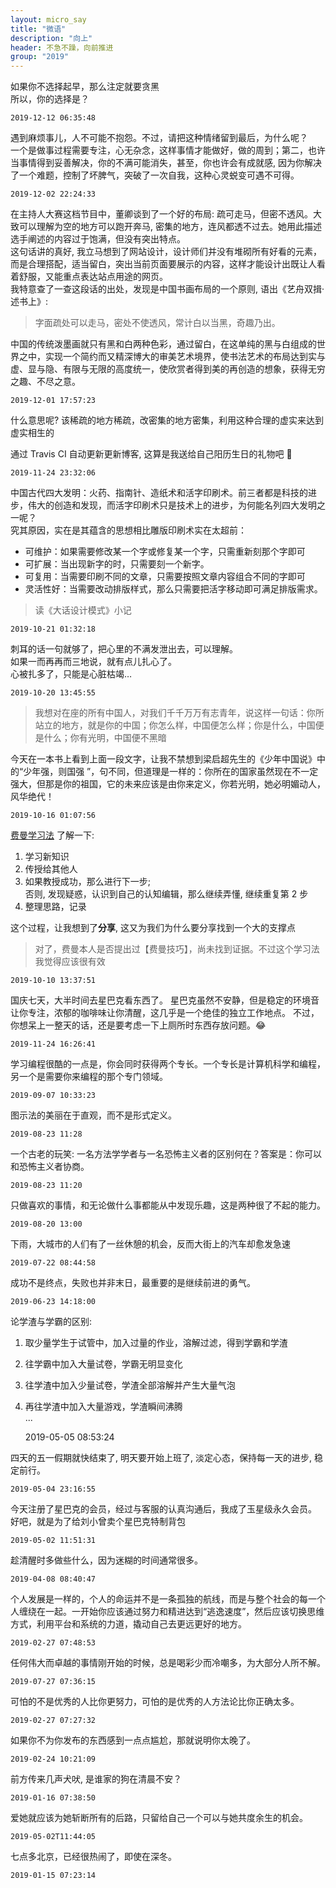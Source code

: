```yaml
---
layout: micro_say
title: "微语"
description: "向上"
header: 不急不躁，向前推进
group: "2019"
---
```


如果你不选择起早，那么注定就要贪黑  
所以，你的选择是？  

	2019-12-12 06:35:48

遇到麻烦事儿，人不可能不抱怨。不过，请把这种情绪留到最后，为什么呢？  
一个是做事过程需要专注，心无杂念，这样事情才能做好，做的周到；第二，也许当事情得到妥善解决，你的不满可能消失，甚至，你也许会有成就感, 因为你解决了一个难题，控制了坏脾气，突破了一次自我，这种心灵蜕变可遇不可得。  

	2019-12-02 22:24:33


在主持人大赛这档节目中，董卿谈到了一个好的布局: 疏可走马，但密不透风。大致可以理解为空的地方可以跑开奔马, 密集的地方，连风都透不过去。她用此描述选手阐述的内容过于饱满，但没有突出特点。  
这句话讲的真好, 我立马想到了网站设计，设计师们并没有堆砌所有好看的元素，而是合理搭配，适当留白，突出当前页面要展示的内容，这样才能设计出既让人看着舒服，又能重点表达站点用途的网页。  
我特意查了一查这段话的出处，发现是中国书画布局的一个原则, 语出《艺舟双揖·述书上》:  
> 字面疏处可以走马，密处不使透风，常计白以当黑，奇趣乃出。

中国的传统泼墨画就只有黑和白两种色彩，通过留白，在这单纯的黑与白组成的世界之中，实现一个简约而又精深博大的审美艺术境界，使书法艺术的布局达到实与虚、显与隐、有限与无限的高度统一，使欣赏者得到美的再创造的想象，获得无穷之趣、不尽之意。  

	2019-12-01 17:57:23

什么意思呢? 该稀疏的地方稀疏，改密集的地方密集，利用这种合理的虚实来达到虚实相生的

通过 Travis CI 自动更新更新博客, 这算是我送给自己阳历生日的礼物吧 🤗  

	2019-11-24 23:32:06

中国古代四大发明：火药、指南针、造纸术和活字印刷术。前三者都是科技的进步，伟大的创造和发现，而活字印刷术只是技术上的进步，为何能名列四大发明之一呢？  
究其原因，实在是其蕴含的思想相比雕版印刷术实在太超前：
* 可维护：如果需要修改某一个字或修复某一个字，只需重新刻那个字即可  
* 可扩展：当出现新字的时，只需要刻一个新字。
* 可复用：当需要印刷不同的文章，只需要按照文章内容组合不同的字即可  
* 灵活性好：当需要改动排版样式，那么只需要把活字移动即可满足排版需求。

> 读《大话设计模式》小记  

	2019-10-21 01:32:18

刺耳的话一句就够了，把心里的不满发泄出去，可以理解。  
如果一而再再而三地说，就有点儿扎心了。  
心被扎多了，只能是心脏枯竭…  

	2019-10-20 13:45:55

> 我想对在座的所有中国人，对我们千千万万有志青年，说这样一句话：你所站立的地方，就是你的中国；你怎么样，中国便怎么样；你是什么，中国便是什么；你有光明，中国便不黑暗

今天在一本书上看到上面一段文字，让我不禁想到梁启超先生的《少年中国说》中的“少年强，则国强
”，句不同，但道理是一样的：你所在的国家虽然现在不一定强大，但那是你的祖国，它的未来应该是由你来定义，你若光明，她必明媚动人，风华绝代！  

	2019-10-16 01:07:56

[费曼学习法](https://wiki.mbalib.com/wiki/%E8%B4%B9%E6%9B%BC%E5%AD%A6%E4%B9%A0%E6%B3%95) 了解一下:   
1. 学习新知识  
2. 传授给其他人  
3. 如果教授成功，那么进行下一步;  
    否则, 发现疑惑，认识到自己的认知编辑，那么继续弄懂, 继续重复第 2 步  
4. 整理思路，记录  

这个过程，让我想到了**分享**, 这又为我们为什么要分享找到一个大的支撑点

> 对了，费曼本人是否提出过【费曼技巧】，尚未找到证据。不过这个学习法我觉得应该很有效

	2019-10-10 13:37:51

国庆七天，大半时间去星巴克看东西了。
星巴克虽然不安静，但是稳定的环境音让你专注，浓郁的咖啡味让你清醒，这几乎是一个绝佳的独立工作地点。
不过，你想呆上一整天的话，还是要考虑一下上厕所时东西存放问题。😂

	2019-11-24 16:26:41


学习编程很酷的一点是，你会同时获得两个专长。一个专长是计算机科学和编程，另一个是需要你来编程的那个专门领域。  

	2019-09-07 10:33:23

图示法的美丽在于直观，而不是形式定义。  

	2019-08-23 11:28

一个古老的玩笑: 一名方法学学者与一名恐怖主义者的区别何在？答案是：你可以和恐怖主义者协商。  

	2019-08-23 11:20

只做喜欢的事情，和无论做什么事都能从中发现乐趣，这是两种很了不起的能力。

	2019-08-20 13:00

下雨，大城市的人们有了一丝休憩的机会，反而大街上的汽车却愈发急速  

	2019-07-22 08:44:58

成功不是终点，失败也并非末日，最重要的是继续前进的勇气。

	2019-06-23 14:18:00

论学渣与学霸的区别:  
1. 取少量学生于试管中，加入过量的作业，溶解过滤，得到学霸和学渣  
2. 往学霸中加入大量试卷，学霸无明显变化  
3. 往学渣中加入少量试卷，学渣全部溶解并产生大量气泡  
4. 再往学渣中加入大量游戏，学渣瞬间沸腾  
...  

	2019-05-05 08:53:24

四天的五一假期就快结束了, 明天要开始上班了, 淡定心态，保持每一天的进步, 稳定前行。  

	2019-05-04 23:16:55

今天注册了星巴克的会员，经过与客服的认真沟通后，我成了玉星级永久会员。  
好吧，就是为了给刘小曾卖个星巴克特制背包  

	2019-05-02 11:51:31

趁清醒时多做些什么，因为迷糊的时间通常很多。  

	2019-04-08 08:40:47

个人发展是一样的，个人的命运并不是一条孤独的航线，而是与整个社会的每一个人缠绕在一起。一开始你应该通过努力和精进达到“逃逸速度”，然后应该切换思维方式，利用平台和系统的力道，撬动自己去更远更好的地方。  

	2019-02-27 07:48:53

任何伟大而卓越的事情刚开始的时候，总是喝彩少而冷嘲多，为大部分人所不解。  

	2019-07-27 07:36:15

可怕的不是优秀的人比你更努力，可怕的是优秀的人方法论比你正确太多。  

	2019-02-27 07:27:32

如果你不为你发布的东西感到一点点尴尬，那就说明你太晚了。  

	2019-02-24 10:21:09

前方传来几声犬吠, 是谁家的狗在清晨不安？  

	2019-01-16 07:38:50

爱她就应该为她斩断所有的后路，只留给自己一个可以与她共度余生的机会。  

	2019-05-02T11:44:05

七点多北京，已经很热闹了，即使在深冬。  

	2019-01-15 07:23:14

